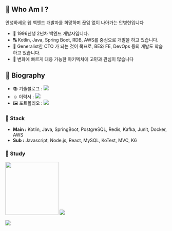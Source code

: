 ## 📝 Who Am I ?
안녕하세요 웹 백엔드 개발자를 희망하며 끊임 없이 나아가는 안병현입니다 <br>
- 🧐 1996년생 2년차 백엔드 개발자입니다.
- 🔠 Kotlin, Java, Spring Boot, RDB, AWS를 중심으로 개발을 하고 있습니다.
- 🎁 Generalist한 CTO 가 되는 것이 목표로, BE와 FE, DevOps 등의 개발도 학습 하고 있습니다.
- 🌊 변화에 빠르게 대응 가능한 아키텍처에 고민과 관심이 많습니다

## 📖 Biography
- 📚 기술블로그 : <a href="https://behoney.tistory.com/"><img src="https://img.shields.io/badge/Tistory-ffda42?style=for-the-badge&logo=Tistory&logoColor=black"></a><br>
- ☺️ 이력서 : <a href="https://bhyunnie.notion.site/1bda6fa576c3801aa532c3a2134bc7e1?pvs=4"><img src="https://img.shields.io/badge/Notion-black?style=for-the-badge&logo=Notion&logoColor=white"></a><br>
- 🖼️ 포트폴리오 : <a href="https://www.notion.so/bhyunnie/1b7a6fa576c380a28e6af006645cad2f"><img src="https://img.shields.io/badge/Portfolio-white?style=for-the-badge&logo=Notion&logoColor=black"></a><br>
  
### 🔖 Stack
- **Main :** Kotlin, Java, SpringBoot, PostgreSQL, Redis, Kafka, Junit, Docker, AWS
- **Sub :** Javascript, Node.js, React, MySQL, KoTest, MVC, K6


### 📕 Study
<div>
<img height=165 src="https://github-readme-stats.vercel.app/api?username=bhyunnie&show_icons=true&theme=great-gatsby">
<!-- https://github.com/anuraghazra/github-readme-stats/blob/master/docs/readme_kr.md 통계 -->
<image src="https://github-readme-stats.vercel.app/api/top-langs/?username=bhyunnie&layout=compact">
</div>

<p align="left">
  <image src="https://github-readme-stats.vercel.app/api/wakatime?username=bhyunnie&layout=compact&range=last_7_days&theme=dark">
</p>
